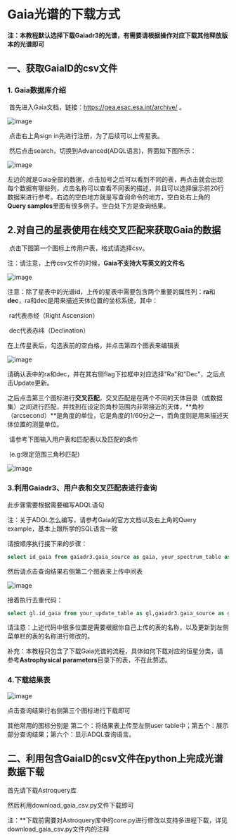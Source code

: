# Gaia光谱的下载方式

**注：本教程默认选择下载Gaiadr3的光谱，有需要请根据操作对应下载其他释放版本的光谱即可**

## 一、获取GaiaID的csv文件

### 1. Gaia数据库介绍

​	首先进入Gaia文档，链接：https://gea.esac.esa.int/archive/ 。

  ![image](img/img1.png)

​	点击右上角sign in先进行注册，为了后续可以上传星表。

​	然后点击search，切换到Advanced(ADQL语言)，界面如下图所示：

  ![image](img/img2.png)

​	左边的就是Gaia全部的数据，点击加号之后可以看到不同的表，再点击就会出现每个数据有哪些列，点击名称可以查看不同表的描述，并且可以选择展示前20行数据来进行参考。右边的空白地方就是写查询命令的地方，空白处右上角的**Query samples**里面有很多例子。空白处下方是查询结果。

## 2.对自己的星表使用在线交叉匹配来获取Gaia的数据

​	点击下图第一个图标上传用户表，格式请选择csv。

注：请注意，上传csv文件的时候，**Gaia不支持大写英文的文件名**

  ![image](img/img3.png)

​	注意：除了星表中的光谱id，上传的星表中需要包含两个重要的属性列：**ra**和**dec**，ra和dec是用来描述天体位置的坐标系统，其中：

​		ra代表赤经（Right Ascension）

​		dec代表赤纬（Declination）

在上传星表后，勾选表前的空白格，并点击第四个图表来编辑表

  ![image](img/img4.png)

请确认表中的ra和dec，并在其右侧flag下拉框中对应选择"Ra"和"Dec"，之后点击Update更新。

​	之后点击第三个图标进行**交叉匹配**，交叉匹配是在两个不同的天体目录（或数据集）之间进行匹配，并找到在设定的角秒范围内非常接近的天体，**角秒（arcsecond）**是角度的单位，它是角度的1/60分之一，而角度则是用来描述天体位置的测量单位。

​	请参考下图输入用户表和匹配表以及匹配的条件

​	(e.g:限定范围三角秒匹配)

  ![image](img/img5.png)

### 3.利用Gaiadr3、用户表和交叉匹配表进行查询

此步骤需要根据需要编写ADQL语句

注：关于ADQL怎么编写，请参考Gaia的官方文档以及右上角的Query example，基本上跟所学的SQL语言一致

请按顺序执行接下来的步骤：

```sql
select id_gaia from gaiadr3.gaia_source as gaia, your_spectrum_table as user_table ,your_crossmatch_table as c where c.gaia_source_source_id=gaia.source_id  and c.tablePrefix_oid = user_table.tablePrefix_oid 
```

然后请点击查询结果右侧第二个图表来上传中间表

  ![image](img/img7.png)

接着执行去重代码：

```sql
select gl.id_gaia from your_update_table as gl,gaiadr3.gaia_source as gaia where gaia.source_id=gl.id_gaia and has_xp_sampled='True' and gl.tablePrefix_oid in (select max(gl2.tablePrefix_oid) from your_update_table as gl2 group by gl2.id_gaia )  
```

请注意：上述代码中很多位置是需要根据你自己上传的表的名称，以及更新到左侧菜单栏的表的名称进行修改的。

补充：本教程只包含了下载Gaia光谱的流程，具体如何下载对应的恒星分类，请参考**Astrophysical parameters**目录下的表，不在此赘述。

### 4.下载结果表

  ![image](img/img6.png)

点击查询结果行右侧第三个图标进行下载即可

其他常用的图标分别是 第二个：将结果表上传至左侧user table中；第五个：展示部分查询结果；第六个：显示ADQL查询语言。



## 二、利用包含GaiaID的csv文件在python上完成光谱数据下载

首先请下载Astroquery库

然后利用download_gaia_csv.py文件下载即可

注：**下载前需要对Astroquery库中的core.py进行修改以支持多进程下载，详见download_gaia_csv.py文件内的注释

